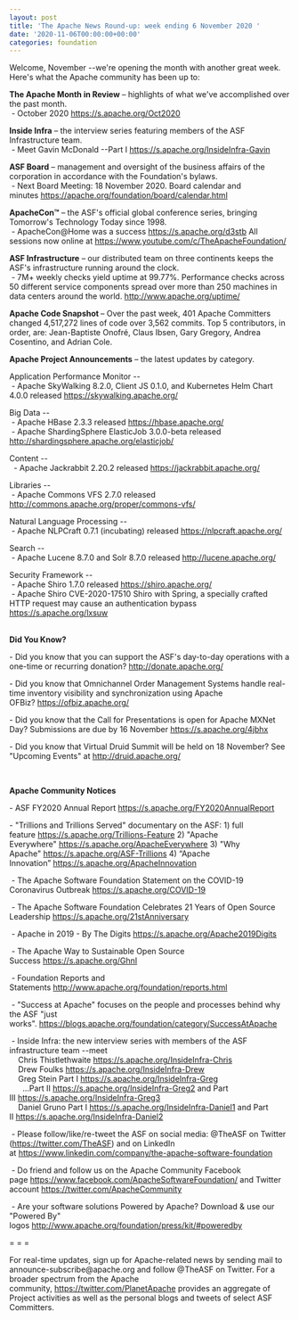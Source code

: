```yaml
---
layout: post
title: 'The Apache News Round-up: week ending 6 November 2020 '
date: '2020-11-06T00:00:00+00:00'
categories: foundation
---
```

<p></p><p></p><p></p><p></p><p></p><p></p><p>Welcome, November --we're opening the month with another great week. Here's what the Apache
 community has been up to:</p><p>
</p><p><span class="il" style=""><b>The Apache Month in Review</b>&nbsp;– highlights of what we've accomplished over the past month.&nbsp;&nbsp;<br>&nbsp;-&nbsp;</span>October 2020 <a href="https://s.apache.org/Oct2020" target="_blank">https://s.apache.org/Oct2020</a>&nbsp;</p><p><b><span class="il">Inside</span> <span class="il">Infra</span></b> – the interview series featuring members of the ASF Infrastructure team.<br>
&nbsp;- Meet Gavin McDonald --Part I <a href="https://s.apache.org/InsideInfra-Gavin" target="_blank">https://s.apache.org/InsideInfra-Gavin</a></p><span style="font-weight: 700;">ASF Board</span>&nbsp;– management and oversight of the business affairs of the corporation in accordance with the Foundation's bylaws.<br>&nbsp;- Next Board Meeting: 18 November 2020. Board calendar and minutes&nbsp;<a href="https://apache.org/foundation/board/calendar.html" target="_blank">https://apache.org/foundation/board/calendar.html</a><p></p><p><span style="font-weight: 700;">ApacheCon™</span>&nbsp;– the ASF's official global conference series, bringing Tomorrow's Technology Today since 1998.<br>&nbsp;- ApacheCon@Home was a success&nbsp;<a href="https://s.apache.org/d3stb" target="_blank">https://s.apache.org/d3stb</a>&nbsp;All sessions now online at <a href="https://www.youtube.com/c/TheApacheFoundation/" target="_blank">https://www.youtube.com/c/TheApacheFoundation/</a>&nbsp; <br></p><p><span style="font-weight: 700;">ASF Infrastructure</span>&nbsp;– our distributed team on three continents keeps the ASF's infrastructure running around the clock.<br>&nbsp;-
 7M+ weekly checks yield uptime at 99.77%. Performance checks across 50 
different service components spread over more than 250 machines in data 
centers around the world.&nbsp;<a href="http://www.apache.org/uptime/" target="_blank">http://www.apache.org/uptime/</a><br></p><p><span style="font-weight: 700;">Apache Code Snapshot&nbsp;</span>– Over the past week, 401 Apache Committers changed 4,517,272 lines of code over 3,562 commits. Top 5 contributors, in order, are: Jean-Baptiste Onofré, Claus Ibsen, Gary Gregory, Andrea Cosentino, and Adrian Cole. &nbsp; &nbsp; &nbsp; </p><p><span style="font-weight: 700;">Apache Project Announcements</span>&nbsp;– the latest updates by category.</p>Application Performance Monitor --<br>&nbsp;- Apache SkyWalking 8.2.0, Client JS 0.1.0, and Kubernetes Helm Chart 4.0.0 released <a href="https://skywalking.apache.org/" target="_blank">https://skywalking.apache.org/</a><br><p></p><p>Big Data --<br>&nbsp;- Apache <span class="il">HBase</span> 2.3.3 released <a href="https://hbase.apache.org/" rel="noreferrer" target="_blank" data-saferedirecturl="https://www.google.com/url?q=https://hbase.apache.org/&amp;source=gmail&amp;ust=1604674335130000&amp;usg=AFQjCNH3JagL-2Wu7rNnoxN0En4rZYOKUA">https://<span class="il">hbase</span>.apache.org/</a><br>&nbsp;- Apache ShardingSphere ElasticJob 3.0.0-beta released <a href="http://shardingsphere.apache.org/elasticjob/" target="_blank">http://shardingsphere.apache.org/elasticjob/</a><br></p><p>Content --<br>
&nbsp; - Apache <span class="il">Jackrabbit</span> 2.20.2 released <a href="https://jackrabbit.apache.org/" rel="noreferrer" target="_blank" data-saferedirecturl="https://www.google.com/url?q=https://jackrabbit.apache.org/&amp;source=gmail&amp;ust=1604750041630000&amp;usg=AFQjCNFJtbjQTvNIykkupCN0pnOhdWy4Kg">https://<span class="il">jackrabbit</span>.apache.org/</a></p>Libraries --<br>&nbsp;- Apache Commons VFS 2.7.0 released <a href="http://commons.apache.org/proper/commons-vfs/" target="_blank">http://commons.apache.org/proper/commons-vfs/</a><a href="http://commons.apache.org/proper/commons-vfs/" target="_blank"></a><p></p><p>Natural Language Processing --<br>&nbsp;- Apache <span class="il">NLPCraft</span> 0.7.1 (incubating) released <a href="https://nlpcraft.apache.org/" rel="noreferrer" target="_blank" data-saferedirecturl="https://www.google.com/url?q=https://nlpcraft.apache.org/&amp;source=gmail&amp;ust=1604673972765000&amp;usg=AFQjCNHReqlnZZD8EN7Ew-EJHmIXrd0E3A">https://<span class="il">nlpcraft</span>.apache.org/</a></p><p>Search --<br>&nbsp;- Apache Lucene 8.7.0 and <span class="il">Solr</span> 8.7.0 released <a href="http://lucene.apache.org/" target="_blank">http://lucene.apache.org/</a><a href="http://lucene.apache.org/" rel="noreferrer" target="_blank" data-saferedirecturl="https://www.google.com/url?q=http://lucene.apache.org/&amp;source=gmail&amp;ust=1604674291532000&amp;usg=AFQjCNFTBYb4mxdPBGbKOgqnsmvOTE9Uwg"></a></p><p>Security Framework --<br>&nbsp;- Apache Shiro 1.7.0 released <a href="https://shiro.apache.org/" target="_blank">https://shiro.apache.org/</a><br>&nbsp;- Apache Shiro CVE-2020-17510 Shiro with Spring, a specially crafted HTTP request may cause an authentication bypass <a href="https://s.apache.org/lxsuw" target="_blank">https://s.apache.org/lxsuw</a><br><span style="font-weight: 700;"></span><br><span style="font-weight: 700;"></span></p><p><span style="font-weight: 700;">Did You Know?</span></p><p>- Did you know that you can support the ASF's day-to-day operations with a one-time or recurring donation?&nbsp;<a href="http://donate.apache.org/" target="_blank">http://donate.apache.org/</a>&nbsp;<br></p><p>- Did you know that Omnichannel Order Management Systems handle&nbsp;real-time inventory visibility and synchronization using Apache OFBiz?&nbsp;<a href="https://ofbiz.apache.org/" target="_blank">https://ofbiz.apache.org/</a><a href="https://ofbiz.apache.org/" target="_blank"></a></p><p>- Did you know that the Call for Presentations is open for Apache MXNet Day? Submissions are due by 16 November&nbsp;<a href="https://s.apache.org/4jbhx" target="_blank">https://s.apache.org/4jbhx</a>&nbsp;</p><p>- Did you know that&nbsp;Virtual Druid Summit will be held on 18 November?&nbsp;See "Upcoming Events" at&nbsp;<a href="http://druid.apache.org/">http://druid.apache.org/</a><br></p><div><br></div><p><span style="font-weight: 700;">Apache Community Notices</span><br></p><p>- ASF FY2020 Annual Report&nbsp;<a href="https://s.apache.org/FY2020AnnualReport" target="_blank">https://s.apache.org/FY2020AnnualReport</a>&nbsp;</p><p>- "Trillions and Trillions Served" documentary on the ASF: 1) full feature&nbsp;<a href="https://s.apache.org/Trillions-Feature" target="_blank">https://s.apache.org/Trillions-Feature</a>&nbsp;2) "Apache Everywhere"&nbsp;<a href="https://s.apache.org/ApacheEverywhere" target="_blank">https://s.apache.org/ApacheEverywhere</a>&nbsp;3) "Why Apache"&nbsp;<a href="https://s.apache.org/ASF-Trillions" target="_blank">https://s.apache.org/ASF-Trillions</a>&nbsp;4)&nbsp;“Apache Innovation”&nbsp;<a href="https://s.apache.org/ApacheInnovation" target="_blank">https://s.apache.org/ApacheInnovation</a>&nbsp;</p><p>&nbsp;- The Apache Software Foundation Statement on the COVID-19 Coronavirus Outbreak&nbsp;<a href="https://s.apache.org/COVID-19" target="_blank">https://s.apache.org/COVID-19</a>&nbsp;&nbsp;</p><p>&nbsp;- The Apache Software Foundation Celebrates 21 Years of Open Source Leadership&nbsp;<a href="https://s.apache.org/21stAnniversary" rel="noreferrer" target="_blank" data-saferedirecturl="https://www.google.com/url?q=https://s.apache.org/21stAnniversary&amp;source=gmail&amp;ust=1586580638108000&amp;usg=AFQjCNHhBfHrSsg8TFX4Lwsa4GFZdonhcA">https://s.apache.org/21stAnniv<wbr>ersary</a></p><p>&nbsp;- Apache in 2019 - By The Digits&nbsp;<a href="https://s.apache.org/Apache2019Digits">https://s.apache.org/Apache2019Digits</a></p><p>&nbsp;- The Apache Way to Sustainable Open Source Success&nbsp;<a href="https://s.apache.org/GhnI">https://s.apache.org/GhnI</a></p><p>&nbsp;- Foundation Reports and Statements&nbsp;<a href="http://www.apache.org/foundation/reports.html" target="_blank">http://www.apache.org/foundation/reports.html</a><br></p><p>&nbsp;- "Success at Apache" focuses on the people and processes behind why the ASF "just works".&nbsp;<a href="https://blogs.apache.org/foundation/category/SuccessAtApache" target="_blank">https://blogs.apache.org/foundation/category/SuccessAtApache</a><br></p><div><p>&nbsp;- Inside Infra: the new interview series with members of the ASF infrastructure team --meet <br>&nbsp; &nbsp; Chris Thistlethwaite&nbsp;<a href="https://s.apache.org/InsideInfra-Chris" target="_blank">https://s.apache.org/InsideInfra-Chris</a><br>&nbsp; &nbsp; Drew Foulks&nbsp;<a href="https://s.apache.org/InsideInfra-Drew" rel="noreferrer" target="_blank" data-saferedirecturl="https://www.google.com/url?q=https://s.apache.org/InsideInfra-Drew&amp;source=gmail&amp;ust=1588339104628000&amp;usg=AFQjCNF9dVEn48pV7o9HBG14sP9uprU8Xw">https://s.apache.org/InsideInf<wbr>ra-Drew</a><br>&nbsp; &nbsp; Greg Stein Part I&nbsp;<a href="https://s.apache.org/InsideInfra-Greg" target="_blank">https://s.apache.org/InsideInfra-Greg</a><br>&nbsp; &nbsp; &nbsp; ...Part II&nbsp;<a href="https://s.apache.org/InsideInfra-Greg2" target="_blank">https://s.apache.org/InsideInfra-Greg2</a>&nbsp;and Part III&nbsp;<a href="https://s.apache.org/InsideInfra-Greg3" target="_blank">https://s.apache.org/InsideInfra-Greg3</a><br>&nbsp; &nbsp; Daniel Gruno Part I&nbsp;<a href="https://s.apache.org/InsideInfra-Daniel1" target="_blank">https://s.apache.org/InsideInfra-Daniel1</a>&nbsp;and Part II&nbsp;<a href="https://s.apache.org/InsideInfra-Daniel2" target="_blank">https://s.apache.org/InsideInfra-Daniel2</a> </p></div><div><p>&nbsp;- Please follow/like/re-tweet the ASF on social media: @TheASF on Twitter (<a href="https://twitter.com/TheASF">https://twitter.com/TheASF</a>) and on LinkedIn at&nbsp;<a href="https://www.linkedin.com/company/the-apache-software-foundation">https://www.linkedin.com/company/the-apache-software-foundation</a></p><p>&nbsp;- Do friend and follow us on the Apache Community Facebook page&nbsp;<a href="https://www.facebook.com/ApacheSoftwareFoundation/">https://www.facebook.com/ApacheSoftwareFoundation/</a>&nbsp;and Twitter account&nbsp;<a href="https://twitter.com/ApacheCommunity">https://twitter.com/ApacheCommunity</a></p></div><div>&nbsp;- Are your software solutions Powered by Apache? Download &amp; use our "Powered By" logos&nbsp;<a href="http://www.apache.org/foundation/press/kit/#poweredby" target="_blank">http://www.apache.org/foundation/press/kit/#poweredby</a><br></div><p><span class="LrzXr"></span><span class="LrzXr"></span></p><div><p>= = =</p><p>For
 real-time updates, sign up for Apache-related news by sending mail to 
announce-subscribe@apache.org and follow @TheASF on Twitter. For a 
broader spectrum from the Apache community,&nbsp;<a href="https://twitter.com/PlanetApache">https://twitter.com/PlanetApache</a>&nbsp;provides an aggregate of Project activities as well as the personal blogs and tweets of select ASF Committers.</p></div><p></p><p></p><p></p><p></p><p></p><p></p><p></p>
